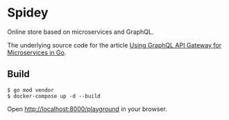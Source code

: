 # Spidey

Online store based on microservices and GraphQL.

The underlying source code for the article [Using GraphQL API Gateway for Microservices in Go](https://outcrawl.com/go-graphql-gateway-microservices).

## Build

```
$ go mod vendor
$ docker-compose up -d --build
```

Open <http://localhost:8000/playground> in your browser.
